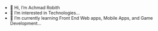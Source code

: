 - 👋 Hi, I’m Achmad Robith
- 👀 I’m interested in Technologies...
- 🌱 I’m currently learning Front End Web apps, Mobile Apps, and Game Development...

<!---
AchmadRF/AchmadRF is a ✨ special ✨ repository because its `README.md` (this file) appears on your GitHub profile.
You can click the Preview link to take a look at your changes.
--->
